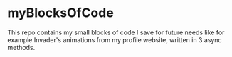 # myBlocksOfCode

This repo contains my small blocks of code I save for future needs like for example Invader's animations from my profile website, written in 3 async methods.
